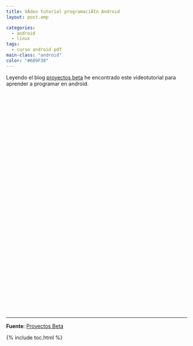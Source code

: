 ```yaml
---
title: VĂ­deo tutorial programaciĂłn Android
layout: post.amp

categories:
  - android
  - linux
tags:
  - curso android pdf
main-class: "android"
color: "#689F38"
---
```

<amp-img layout="responsive" border="0" src="/assets/img/2013/07/iconoAndroid.png" style="clear:left; float:left;margin-right:1em; margin-bottom:1em" width="128px" height="128px" />  
Leyendo el blog <a target="_blank" href="http://proyectosbeta.blogspot.com/">proyectos beta</a> he encontrado este videotutorial para aprender a programar en android.


<!--ad-->
<center>
<br /> <br /> <br /> <br />
</center>
<center>
<br /> <br /> <br /> <br />
</center>
<center>
<br /> <br /> <br /> <br />
</center>
<center>
<br /> <br /> <br /> <br />
</center>
<center>
<br /> <br /> <br /> <br />
</center>
<center>
<br /> <br /> <br /> <br />
</center>
<center>
<br /> <br /> <br /> <br />
</center>
<center>
<br /> <br /> <br /> <br />
</center>
<center>
<br /> <br /> <br /> <br />
</center>

* * *

**Fuente**: <a target="_blank" href="http://proyectosbeta.blogspot.com/2011/03/curso-de-programacion-de-android-en.html">Proyectos Beta</a> 



{% include toc.html %}
